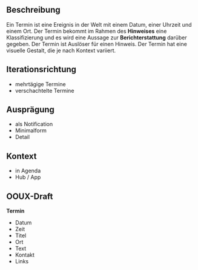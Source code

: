 ## Beschreibung
Ein Termin ist eine Ereignis in der Welt mit einem Datum, einer Uhrzeit und einem Ort. 
Der Termin bekommt im Rahmen des **Hinweises** eine Klassifizierung und es wird eine  Aussage zur **Berichterstattung** darüber gegeben.
Der Termin ist Auslöser für einen Hinweis. Der Termin hat eine visuelle Gestalt, die je nach Kontext variiert.


## Iterationsrichtung
* mehrtägige Termine
* verschachtelte Termine


## Ausprägung
* als Notification
* Minimalform
* Detail


## Kontext
* in Agenda 
* Hub / App



## OOUX-Draft
**Termin**
* Datum
* Zeit
* Titel
* Ort
* Text
* Kontakt
* Links

